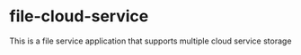 # file-cloud-service
This is a file service application that supports multiple cloud service storage
